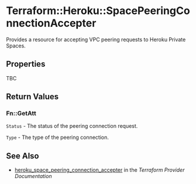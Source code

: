 # Terraform::Heroku::SpacePeeringConnectionAccepter

Provides a resource for accepting VPC peering requests to Heroku Private Spaces.

## Properties

TBC

## Return Values

### Fn::GetAtt

`Status` - The status of the peering connection request.

`Type` - The type of the peering connection.

## See Also

* [heroku_space_peering_connection_accepter](https://www.terraform.io/docs/providers/heroku/r/space_peering_connection_accepter.html) in the _Terraform Provider Documentation_